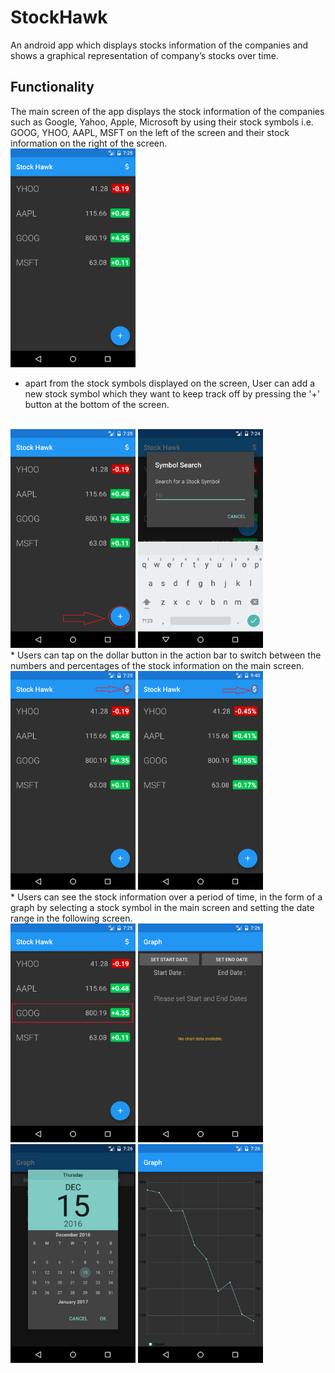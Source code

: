 # StockHawk
An android app which displays stocks information of the companies and shows a graphical representation of company’s stocks over time.

## Functionality
 The main screen of the app displays the stock information of the companies such as Google, Yahoo, Apple, Microsoft by using their stock symbols i.e. GOOG, YHOO, AAPL, MSFT on the left of the screen and their stock information on the right of the screen.
 <br/> 
 <img src="https://github.com/pa1-teja/StockHawk/blob/master/app/src/main/res/drawable/home_screen.png" width="200" height = "350">
<br/>
* apart from the stock symbols displayed on the screen, User can add a new stock symbol which they want to keep track off by pressing the '+' button at the bottom of the screen.
<br/> 
 <img src="https://github.com/pa1-teja/StockHawk/blob/master/app/src/main/res/drawable/fab_home_screen.png" width="200" height = "350">
 <img src="https://github.com/pa1-teja/StockHawk/blob/master/app/src/main/res/drawable/new_stock_symbol.png" width="200" height = "350">
<br/>
* Users can tap on the dollar button in the action bar to switch between the numbers and percentages of the stock information on the main screen.
<br/> 
 <img src="https://github.com/pa1-teja/StockHawk/blob/master/app/src/main/res/drawable/dollar_home_screen.png" width="200" height = "350">
 <img src="https://github.com/pa1-teja/StockHawk/blob/master/app/src/main/res/drawable/dollar_percent.png" width="200" height = "350">
<br/>
* Users can see the stock information over a period of time, in the form of a graph by selecting a stock symbol in the main screen and setting the date range in the following screen.
<br/> 
 <img src="https://github.com/pa1-teja/StockHawk/blob/master/app/src/main/res/drawable/symbol_select_home_screen.png" width="200" height = "350">
 <img src="https://github.com/pa1-teja/StockHawk/blob/master/app/src/main/res/drawable/graph_date_screen.png" width="200" height = "350">
 <img src="https://github.com/pa1-teja/StockHawk/blob/master/app/src/main/res/drawable/set_date_screen.png" width="200" height = "350">
 <img src="https://github.com/pa1-teja/StockHawk/blob/master/app/src/main/res/drawable/graph_screen.png" width="200" height = "350">
<br/>
